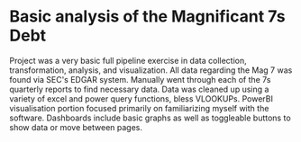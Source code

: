 # Basic analysis of the Magnificant 7s Debt
Project was a very basic full pipeline exercise in data collection, transformation, analysis, and visualization. 
All data regarding the Mag 7 was found via SEC's EDGAR system. Manually went through each of the 7s quarterly reports to find necessary data. 
Data was cleaned up using a variety of excel and power query functions, bless VLOOKUPs. 
PowerBI visualisation portion focused primarily on familiarizing myself with the software. Dashboards include basic graphs as well as toggleable buttons to show data or move between pages. 
